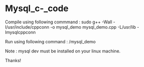 # Mysql_c-_code

Compile using following commmand : 
 sudo g++ -Wall -I/usr/include/cppconn -o mysql_demo mysql_demo.cpp -L/usr/lib -lmysqlcppconn
 
 Run using following command : 
 /mysql_demo
 
 Note : mysql dev must be installed on your linux machine.
 
 Thanks!
 
